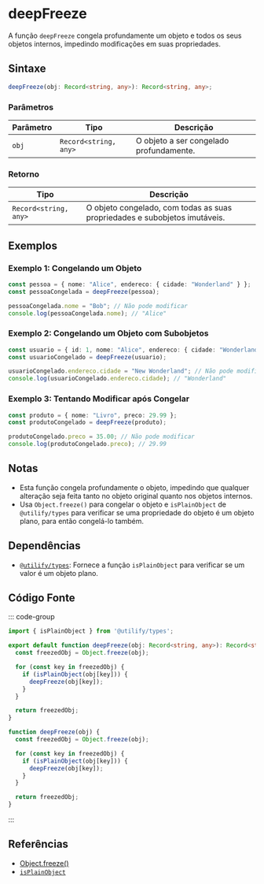 # deepFreeze
A função `deepFreeze` congela profundamente um objeto e todos os seus objetos internos, impedindo modificações em suas propriedades.

## Sintaxe

```typescript
deepFreeze(obj: Record<string, any>): Record<string, any>;
```

### Parâmetros

| Parâmetro | Tipo                          | Descrição                                                   |
|-----------|-------------------------------|-------------------------------------------------------------|
| `obj`     | `Record<string, any>`          | O objeto a ser congelado profundamente.                      |

### Retorno

| Tipo                          | Descrição                                                   |
|-------------------------------|-------------------------------------------------------------|
| `Record<string, any>`          | O objeto congelado, com todas as suas propriedades e subobjetos imutáveis. |

## Exemplos

### Exemplo 1: Congelando um Objeto
```typescript
const pessoa = { nome: "Alice", endereco: { cidade: "Wonderland" } };
const pessoaCongelada = deepFreeze(pessoa);

pessoaCongelada.nome = "Bob"; // Não pode modificar
console.log(pessoaCongelada.nome); // "Alice"
```

### Exemplo 2: Congelando um Objeto com Subobjetos
```typescript
const usuario = { id: 1, nome: "Alice", endereco: { cidade: "Wonderland" } };
const usuarioCongelado = deepFreeze(usuario);

usuarioCongelado.endereco.cidade = "New Wonderland"; // Não pode modificar
console.log(usuarioCongelado.endereco.cidade); // "Wonderland"
```

### Exemplo 3: Tentando Modificar após Congelar
```typescript
const produto = { nome: "Livro", preco: 29.99 };
const produtoCongelado = deepFreeze(produto);

produtoCongelado.preco = 35.00; // Não pode modificar
console.log(produtoCongelado.preco); // 29.99
```

## Notas
- Esta função congela profundamente o objeto, impedindo que qualquer alteração seja feita tanto no objeto original quanto nos objetos internos.
- Usa `Object.freeze()` para congelar o objeto e `isPlainObject` de `@utilify/types` para verificar se uma propriedade do objeto é um objeto plano, para então congelá-lo também.

## Dependências
- [`@utilify/types`](./types.md): Fornece a função `isPlainObject` para verificar se um valor é um objeto plano.

## Código Fonte
::: code-group

```typescript
import { isPlainObject } from '@utilify/types';

export default function deepFreeze(obj: Record<string, any>): Record<string, any> {
  const freezedObj = Object.freeze(obj);

  for (const key in freezedObj) {
    if (isPlainObject(obj[key])) {
      deepFreeze(obj[key]);
    }
  }

  return freezedObj;
}
```

```javascript
function deepFreeze(obj) {
  const freezedObj = Object.freeze(obj);

  for (const key in freezedObj) {
    if (isPlainObject(obj[key])) {
      deepFreeze(obj[key]);
    }
  }

  return freezedObj;
}
```
:::

## Referências
- [Object.freeze()](https://developer.mozilla.org/en-US/docs/Web/JavaScript/Reference/Global_Objects/Object/freeze)
- [`isPlainObject`](./types.md)